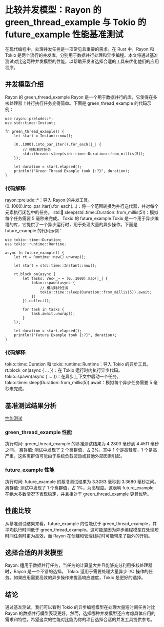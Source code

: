 # 比较并发模型：Rayon 的 green_thread_example 与 Tokio 的 future_example 性能基准测试
在现代编程中，处理并发任务是一项常见且重要的需求。在 Rust 中，Rayon 和 Tokio 是两个流行的并发库，分别用于数据并行处理和异步编程。本文将通过基准测试对比这两种并发模型的性能，以帮助开发者选择合适的工具来优化他们的应用程序。

## 并发模型介绍
Rayon 的 green_thread_example
Rayon 是一个用于数据并行的库，它使得在多核处理器上并行执行任务变得简单。下面是 green_thread_example 的代码示例：
```
use rayon::prelude::*;
use std::time::Instant;

fn green_thread_example() {
    let start = Instant::now();

    (0..1000).into_par_iter().for_each(|_| {
        // 模拟耗时任务
        std::thread::sleep(std::time::Duration::from_millis(5));
    });

    let duration = start.elapsed();
    println!("Green Thread Example took {:?}", duration);
}
```
### 代码解释:

rayon::prelude::*：导入 Rayon 的并发工具。
(0..1000).into_par_iter().for_each(...)：将一个范围转换为并行迭代器，并对每个元素执行闭包中的任务。
std::thread::sleep(std::time::Duration::from_millis(5))：模拟每个任务需要 5 毫秒来完成。
Tokio 的 future_example
Tokio 是一个用于异步编程的库，它提供了一个异步运行时，用于处理大量的异步操作。下面是 future_example 的代码示例：
```
use tokio::time::Duration;
use tokio::runtime::Runtime;

async fn future_example() {
    let rt = Runtime::new().unwrap();

    let start = std::time::Instant::now();

    rt.block_on(async {
        let tasks: Vec<_> = (0..1000).map(|_| {
            tokio::spawn(async {
                // 模拟耗时任务
                tokio::time::sleep(Duration::from_millis(5)).await;
            })
        }).collect();

        for task in tasks {
            task.await.unwrap();
        }
    });

    let duration = start.elapsed();
    println!("Future Example took {:?}", duration);
}
```
### 代码解释:

tokio::time::Duration 和 tokio::runtime::Runtime：导入 Tokio 的异步工具。
rt.block_on(async { ... })：在 Tokio 运行时内执行异步代码。
tokio::spawn(async { ... })：在异步上下文中启动一个任务。
tokio::time::sleep(Duration::from_millis(5)).await：模拟每个异步任务需要 5 毫秒来完成。
## 基准测试结果分析
[性能测试](https://sturdy-guacamole-qj4657p75jw3j96.github.dev/)
### green_thread_example 性能
执行时间: green_thread_example 的基准测试结果为 4.2803 毫秒到 4.4511 毫秒之间。
离群值: 测试中发现了 2 个离群值，占 2%。其中 1 个是高轻度，1 个是高严重。这些离群值可能由于系统负载波动或其他外部因素引起。
### future_example 性能
执行时间: future_example 的基准测试结果为 3.3083 毫秒到 3.3680 毫秒之间。
离群值: 测试中发现了 1 个离群值，占 1%，为高轻度。这表明 future_example 在绝大多数情况下表现稳定，并且相对于 green_thread_example 更具优势。
## 性能比较
从基准测试结果来看，future_example 的性能优于 green_thread_example，其平均执行时间低于 green_thread_example。这可能是因为异步编程模型在处理短时间任务时更为高效，而 Rayon 在创建和管理线程时可能带来了额外的开销。

## 选择合适的并发模型
Rayon: 适用于数据并行任务，当任务的计算量大并且能够充分利用多核处理器时，Rayon 是一个不错的选择。
Tokio: 适用于需要处理大量异步 I/O 操作的任务。如果应用需要高效的异步操作来提高响应速度，Tokio 是更好的选择。
## 结论
通过基准测试，我们可以看到 Tokio 的异步编程模型在处理大量短时间任务时比 Rayon 的数据并行模型表现更好。然而，选择哪种并发模型还应考虑具体应用的需求和特性。希望这次的性能对比能为你的项目选择合适的并发工具提供参考。